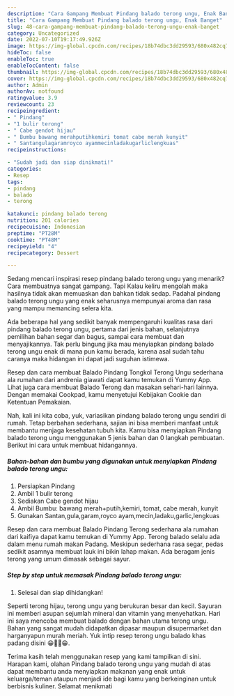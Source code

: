 ```yaml
---
description: "Cara Gampang Membuat Pindang balado terong ungu, Enak Banget"
title: "Cara Gampang Membuat Pindang balado terong ungu, Enak Banget"
slug: 48-cara-gampang-membuat-pindang-balado-terong-ungu-enak-banget
category: Uncategorized
date: 2022-07-10T19:17:49.926Z
image: https://img-global.cpcdn.com/recipes/18b74dbc3dd29593/680x482cq70/pindang-balado-terong-ungu-foto-resep-utama.jpg
hideToc: false
enableToc: true
enableTocContent: false
thumbnail: https://img-global.cpcdn.com/recipes/18b74dbc3dd29593/680x482cq70/pindang-balado-terong-ungu-foto-resep-utama.jpg
cover: https://img-global.cpcdn.com/recipes/18b74dbc3dd29593/680x482cq70/pindang-balado-terong-ungu-foto-resep-utama.jpg
author: Admin
authorAv: notfound
ratingvalue: 3.9
reviewcount: 23
recipeingredient:
- " Pindang"
- "1 bulir terong"
- " Cabe gendot hijau"
- " Bumbu bawang merahputihkemiri tomat cabe merah kunyit"
- " Santangulagaramroyco ayammecinladakugarliclengkuas"
recipeinstructions:

- "Sudah jadi dan siap dinikmati!"
categories:
- Resep
tags:
- pindang
- balado
- terong

katakunci: pindang balado terong 
nutrition: 201 calories
recipecuisine: Indonesian
preptime: "PT28M"
cooktime: "PT48M"
recipeyield: "4"
recipecategory: Dessert

---
```



Sedang mencari inspirasi resep pindang balado terong ungu yang menarik? Cara membuatnya sangat gampang. Tapi Kalau keliru mengolah maka hasilnya tidak akan memuaskan dan bahkan tidak sedap. Padahal pindang balado terong ungu yang enak seharusnya mempunyai aroma dan rasa yang mampu memancing selera kita.


Ada beberapa hal yang sedikit banyak mempengaruhi kualitas rasa dari pindang balado terong ungu, pertama dari jenis bahan, selanjutnya pemilihan bahan segar dan bagus, sampai cara membuat dan menyajikannya. Tak perlu bingung jika mau menyiapkan pindang balado terong ungu enak di mana pun kamu berada, karena asal sudah tahu caranya maka hidangan ini dapat jadi suguhan istimewa.

Resep dan cara membuat Balado Pindang Tongkol Terong Ungu sederhana ala rumahan dari andrenia giawati dapat kamu temukan di Yummy App. Lihat juga cara membuat Balado Terong dan masakan sehari-hari lainnya. Dengan memakai Cookpad, kamu menyetujui Kebijakan Cookie dan Ketentuan Pemakaian.


Nah, kali ini kita coba, yuk, variasikan pindang balado terong ungu sendiri di rumah. Tetap berbahan sederhana, sajian ini bisa memberi manfaat untuk membantu menjaga kesehatan tubuh kita. Kamu bisa menyiapkan Pindang balado terong ungu menggunakan 5 jenis bahan dan 0 langkah pembuatan. Berikut ini cara untuk membuat hidangannya.

<!--inarticleads1-->

##### Bahan-bahan dan bumbu yang digunakan untuk menyiapkan Pindang balado terong ungu:

1. Persiapkan  Pindang
1. Ambil 1 bulir terong
1. Sediakan  Cabe gendot hijau
1. Ambil  Bumbu: bawang merah+putih,kemiri, tomat, cabe merah, kunyit
1. Gunakan  Santan,gula,garam,royco ayam,mecin,ladaku,garlic,lengkuas


Resep dan cara membuat Balado Pindang Terong sederhana ala rumahan dari kaifiya dapat kamu temukan di Yummy App. Terong balado selalu ada dalam menu rumah makan Padang. Meskipun sederhana rasa segar, pedas sedikit asamnya membuat lauk ini bikin lahap makan. Ada beragam jenis terong yang umum dimasak sebagai sayur. 

<!--inarticleads2-->

##### Step by step untuk memasak Pindang balado terong ungu:


1. Selesai dan siap dihidangkan!

Seperti terong hijau, terong ungu yang berukuran besar dan kecil. Sayuran ini memberi asupan sejumlah mineral dan vitamin yang menyehatkan. Hari ini saya mencoba membuat balado dengan bahan utama terong ungu. Bahan yang sangat mudah didapatkan dipasar maupun disupermarket dan harganyapun murah meriah. Yuk intip resep terong ungu balado khas padang disini 😁💃💃😁. 

Terima kasih telah menggunakan resep yang kami tampilkan di sini. Harapan kami, olahan Pindang balado terong ungu yang mudah di atas dapat membantu anda menyiapkan makanan yang enak untuk keluarga/teman ataupun menjadi ide bagi kamu yang berkeinginan untuk berbisnis kuliner. Selamat menikmati

